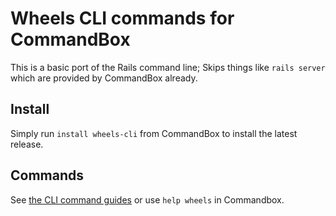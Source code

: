 # Wheels CLI commands for CommandBox

This is a basic port of the Rails command line;
Skips things like `rails server` which are provided by CommandBox already.

## Install

Simply run `install wheels-cli` from CommandBox to install the latest release.

## Commands
See [the CLI command guides](https://guides.wheels.dev/wheels-guides/3.0.0-snapshot/command-line-tools/cli-commands) or use `help wheels` in Commandbox.
